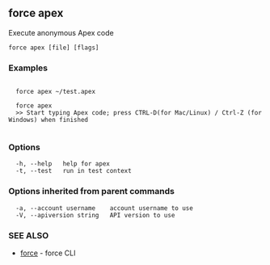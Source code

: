 ## force apex

Execute anonymous Apex code

```
force apex [file] [flags]
```

### Examples

```

  force apex ~/test.apex

  force apex
  >> Start typing Apex code; press CTRL-D(for Mac/Linux) / Ctrl-Z (for Windows) when finished
  
```

### Options

```
  -h, --help   help for apex
  -t, --test   run in test context
```

### Options inherited from parent commands

```
  -a, --account username    account username to use
  -V, --apiversion string   API version to use
```

### SEE ALSO

* [force](force.md)	 - force CLI

